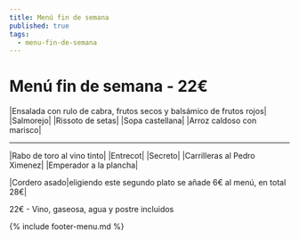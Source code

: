 ```yaml
---
title: Menú fin de semana
published: true
tags:
  - menu-fin-de-semana
---
```


# Menú fin de semana - 22€


|Ensalada con rulo de cabra, frutos secos y balsámico de frutos rojos|
|Salmorejo|
|Rissoto de setas|
|Sopa castellana|
|Arroz caldoso con marisco|

------

|Rabo de toro al vino tinto|
|Entrecot|
|Secreto|
|Carrilleras al Pedro Ximenez|
|Emperador a la plancha|

|Cordero asado|eligiendo este segundo plato se añade 6€ al menú, en total 28€|

22€ - Vino, gaseosa, agua y postre incluidos

{% include footer-menu.md %}
